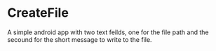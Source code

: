 CreateFile
==========

A simple android app with two text feilds, one for the file path and the secound for the short message to write to the file.
